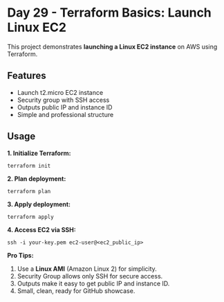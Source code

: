 # Day 29 - Terraform Basics: Launch Linux EC2

This project demonstrates **launching a Linux EC2 instance** on AWS using Terraform.

## Features
- Launch t2.micro EC2 instance
- Security group with SSH access
- Outputs public IP and instance ID
- Simple and professional structure

## Usage

**1. Initialize Terraform:**
```
terraform init
```
**2. Plan deployment:**
```
terraform plan
```

**3. Apply deployment:**
```
terraform apply
```

**4. Access EC2 via SSH:**
```
ssh -i your-key.pem ec2-user@<ec2_public_ip>
```

**Pro Tips:**
1. Use a **Linux AMI** (Amazon Linux 2) for simplicity.  
2. Security Group allows only SSH for secure access.  
3. Outputs make it easy to get public IP and instance ID.  
4. Small, clean, ready for GitHub showcase.  
